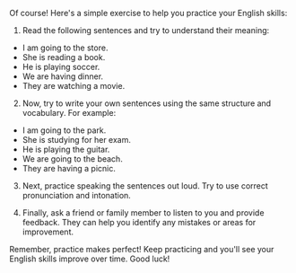 Of course! Here's a simple exercise to help you practice your English skills:

1. Read the following sentences and try to understand their meaning:
- I am going to the store.
- She is reading a book.
- He is playing soccer.
- We are having dinner.
- They are watching a movie.

2. Now, try to write your own sentences using the same structure and vocabulary. For example:
- I am going to the park.
- She is studying for her exam.
- He is playing the guitar.
- We are going to the beach.
- They are having a picnic.

3. Next, practice speaking the sentences out loud. Try to use correct pronunciation and intonation.

4. Finally, ask a friend or family member to listen to you and provide feedback. They can help you identify any mistakes or areas for improvement.

Remember, practice makes perfect! Keep practicing and you'll see your English skills improve over time. Good luck!